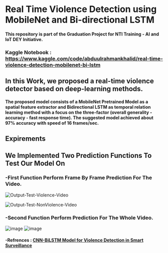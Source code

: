 # Real Time Violence Detection using MobileNet and Bi-directional LSTM
#### This repository is part of the Graduation Project for NTI Training -  AI and IoT DEY Initiative. 
### Kaggle Notebook : https://www.kaggle.com/code/abduulrahmankhalid/real-time-violence-detection-mobilenet-bi-lstm

## In this Work, we proposed a real-time violence detector based on deep-learning methods.
#### The proposed model consists of a MobileNet Pretrained Model as a spatial feature extractor and Bidirectional LSTM as temporal relation learning method with a focus on the three-factor (overall generality - accuracy - fast response time). The suggested model achieved about 97% accuracy with speed of 16 frames/sec.

## Expirements
## We Implemented Two Prediction Functions To Test Our Model On
### -First Function Perform Frame By Frame Prediction For The Video.

![Output-Test-Violence-Video](https://user-images.githubusercontent.com/76521677/192982850-07593c8d-a674-4f2f-a80d-924ae318a9d7.gif)

![Output-Test-NonViolence-Video](https://user-images.githubusercontent.com/76521677/192983491-64b20a82-326c-48cb-8932-8e59f8ccdbcc.gif)

### -Second Function Perform Prediction For The Whole Video.

![image](https://user-images.githubusercontent.com/76521677/192984158-6b942c47-a0a3-409a-9b57-5795b3e548ad.png)
![image](https://user-images.githubusercontent.com/76521677/192984193-2a0e11e5-6b2a-4b40-81bc-2227d52853c5.png)

#### -Refrences : [CNN-BiLSTM Model for Violence Detection in Smart Surveillance](https://link.springer.com/article/10.1007/s42979-020-00207-x#Sec15)
